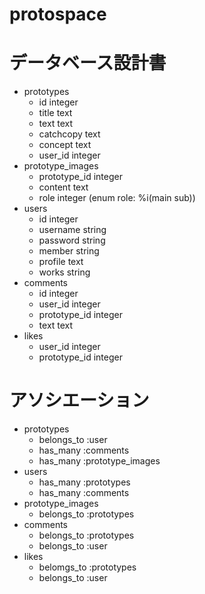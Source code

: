 # protospace
# データベース設計書
- prototypes
  - id    integer
  - title   text
  - text   text
  - catchcopy   text
  - concept   text
  - user_id   integer
- prototype_images
  - prototype_id   integer
  - content   text
  - role   integer   (enum role: %i(main sub))
- users
  - id   integer
  - username    string
  - password    string
  - member   string
  - profile   text
  - works   string
- comments
  - id   integer
  - user_id   integer
  - prototype_id   integer
  - text   text
- likes
  - user_id   integer
  - prototype_id   integer

# アソシエーション
- prototypes
  - belongs_to :user
  - has_many :comments
  - has_many :prototype_images
- users
  - has_many :prototypes
  - has_many :comments
- prototype_images
  - belongs_to :prototypes
- comments
  - belongs_to :prototypes
  - belongs_to :user
- likes
  - belomgs_to :prototypes
  - belongs_to :user
